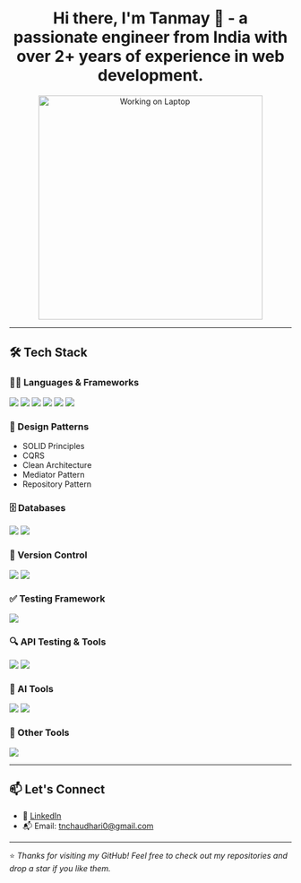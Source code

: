 <h1 align="center">Hi there, I'm Tanmay 👋 - a passionate engineer from India with over 2+ years of experience in web development.</h1>

<p align="center">
  <img src="https://media.giphy.com/media/qgQUggAC3Pfv687qPC/giphy.gif" alt="Working on Laptop" width="400"/>
</p>

---

## 🛠️ Tech Stack

### 👨‍💻 Languages & Frameworks
<p>
  <img src="https://img.shields.io/badge/C%23-239120?style=for-the-badge&logo=c-sharp&logoColor=white"/>
  <img src="https://img.shields.io/badge/React-20232A?style=for-the-badge&logo=react&logoColor=61DAFB"/>
  <img src="https://img.shields.io/badge/Angular-DD0031?style=for-the-badge&logo=angular&logoColor=white"/>
  <img src="https://img.shields.io/badge/.NET%20Core-512BD4?style=for-the-badge&logo=.net&logoColor=white"/>
  <img src="https://img.shields.io/badge/Entity%20Framework-512BD4?style=for-the-badge&logo=dotnet&logoColor=white"/>
  <img src="https://img.shields.io/badge/Web%20API-00599C?style=for-the-badge&logo=dotnet&logoColor=white"/>
</p>

### 🧠 Design Patterns
- SOLID Principles
- CQRS
- Clean Architecture
- Mediator Pattern
- Repository Pattern

### 🗄️ Databases
<p>
  <img src="https://img.shields.io/badge/MySQL-005C84?style=for-the-badge&logo=mysql&logoColor=white"/>
  <img src="https://img.shields.io/badge/PostgreSQL-4169E1?style=for-the-badge&logo=postgresql&logoColor=white"/>
</p>

### 🔧 Version Control
<p>
  <img src="https://img.shields.io/badge/Git-F05032?style=for-the-badge&logo=git&logoColor=white"/>
  <img src="https://img.shields.io/badge/GitHub-181717?style=for-the-badge&logo=github&logoColor=white"/>
</p>

### ✅ Testing Framework
<p>
  <img src="https://img.shields.io/badge/xUnit-003B75?style=for-the-badge&logo=.net&logoColor=white"/>
</p>

### 🔍 API Testing & Tools
<p>
  <img src="https://img.shields.io/badge/Postman-FF6C37?style=for-the-badge&logo=postman&logoColor=white"/>
  <img src="https://img.shields.io/badge/Swagger-85EA2D?style=for-the-badge&logo=swagger&logoColor=black"/>
</p>

### 🤖 AI Tools
<p>
  <img src="https://img.shields.io/badge/Gemini-FFCD00?style=for-the-badge&logo=google&logoColor=black"/>
  <img src="https://img.shields.io/badge/Perplexity-000000?style=for-the-badge&logoColor=white"/>
</p>

### 🧰 Other Tools
<p>
  <img src="https://img.shields.io/badge/Visual%20Studio-5C2D91?style=for-the-badge&logo=visual%20studio&logoColor=white"/>
</p>

---

## 📫 Let's Connect

- 🔗 [LinkedIn](https://www.linkedin.com/in/tanmay-chaudhari-272469219/)
- 📬 Email: tnchaudhari0@gmail.com

---

⭐️ *Thanks for visiting my GitHub! Feel free to check out my repositories and drop a star if you like them.*
